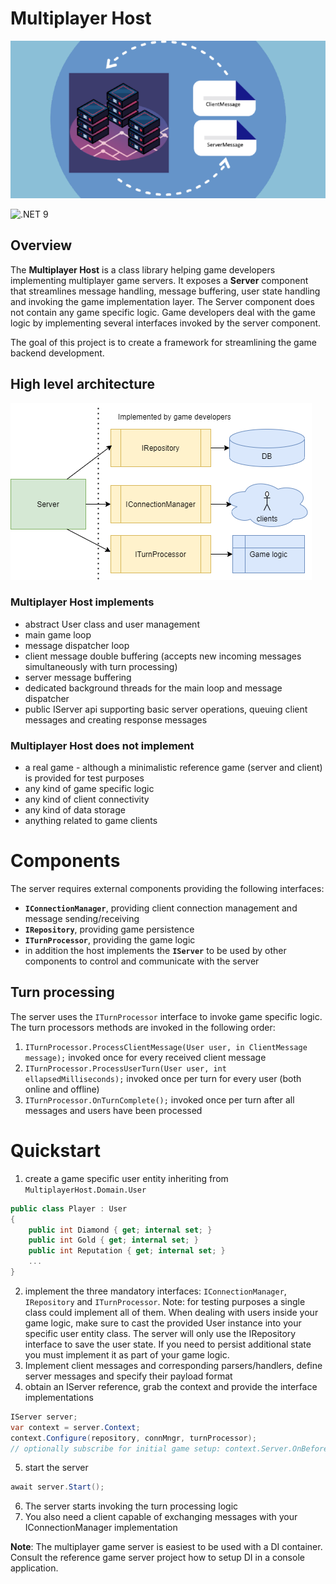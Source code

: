 # Multiplayer Host
![project logo](host/images/image.png)

![.NET 9](https://github.com/enriko-riba/multiplayer-host/workflows/.NET%20Core/badge.svg)

## Overview
The **Multiplayer Host** is a class library helping game developers implementing multiplayer game servers. It exposes a **Server** component 
that streamlines message handling, message buffering, user state handling and invoking the game implementation layer.
The Server component does not contain any game specific logic. Game developers deal with the game logic by implementing several interfaces 
invoked by the server component.

The goal of this project is to create a framework for streamlining the game backend development. 


## High level architecture
![project logo](host/images/conceptual-diagram.png)


### Multiplayer Host implements
* abstract User class and user management
* main game loop
* message dispatcher loop
* client message double buffering (accepts new incoming messages simultaneously with turn processing)
* server message buffering
* dedicated background threads for the main loop and message dispatcher
* public IServer api supporting basic server operations, queuing client messages and creating response messages

### Multiplayer Host does not implement
* a real game - although a minimalistic reference game (server and client) is provided for test purposes
* any kind of game specific logic
* any kind of client connectivity
* any kind of data storage
* anything related to game clients

# Components
The server requires external components providing the following interfaces:
* **`IConnectionManager`**, providing client connection management and message sending/receiving 
* **`IRepository`**, providing game persistence
* **`ITurnProcessor`**, providing the game logic
* in addition the host implements the **`IServer`** to be used by other components to control and communicate with the server

## Turn processing
The server uses the `ITurnProcessor` interface to invoke game specific logic. The turn processors methods are invoked in the following order:
1. `ITurnProcessor.ProcessClientMessage(User user, in ClientMessage message);` invoked once for every received client message 
2. `ITurnProcessor.ProcessUserTurn(User user, int ellapsedMilliseconds);` invoked once per turn for every user (both online and offline)
3. `ITurnProcessor.OnTurnComplete();` invoked once per turn after all messages and users have been processed

# Quickstart
1. create a game specific user entity inheriting from `MultiplayerHost.Domain.User`
```cs
public class Player : User
{
    public int Diamond { get; internal set; }
    public int Gold { get; internal set; }
    public int Reputation { get; internal set; }
    ...
}
```
2. implement the three mandatory interfaces: `IConnectionManager`, `IRepository` and `ITurnProcessor`. 
Note: for testing purposes a single class could implement all of them. When dealing with users inside your game logic, make sure to cast the provided User instance into your specific user entity class.
The server will only use the IRepository interface to save the user state. If you need to persist additional state you must implement it as part of your game logic.
3. Implement client messages and corresponding parsers/handlers, define server messages and specify their payload format
4. obtain an IServer reference, grab the context and provide the interface implementations
```cs
IServer server;
var context = server.Context;
context.Configure(repository, connMngr, turnProcessor);
// optionally subscribe for initial game setup: context.Server.OnBeforeServerStart += OnServerStart;
```
5. start the server
```cs
await server.Start();
```
6. The server starts invoking the turn processing logic
7. You also need a client capable of exchanging messages with your IConnectionManager implementation

**Note**: The multiplayer game server is easiest to be used with a DI container. Consult the reference game server project how to setup DI in a console application.